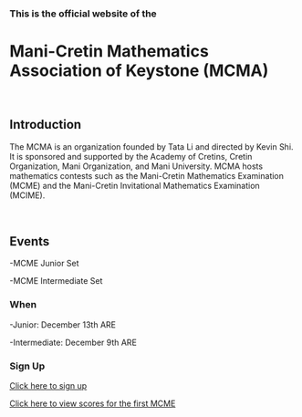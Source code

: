 <h3>This is the official website of the</h3><h1>Mani-Cretin Mathematics Association of Keystone (MCMA)</h1>
<br/>
<h2>Introduction</h2>
    <p>The MCMA is an organization founded by Tata Li and directed by Kevin Shi. It is sponsored and supported by the Academy of Cretins, Cretin Organization, Mani Organization, and Mani University. MCMA hosts mathematics contests such as the Mani-Cretin Mathematics Examination (MCME) and the Mani-Cretin Invitational Mathematics Examination (MCIME).</p>
    <br/>

<h2>Events</h2>
  <p>-MCME Junior Set</p>
  <p>-MCME Intermediate Set</p>
  <h3>When</h3>
  <p>-Junior: December 13th ARE</p>
  <p>-Intermediate: December 9th ARE</p>
  <h3>Sign Up</h3>
  <a href="https://forms.office.com/r/AakGduQf4i" target="_blank">Click here to sign up</a>
    <p>            </p>
  <a href="scores.html">Click here to view scores for the first MCME</a>
